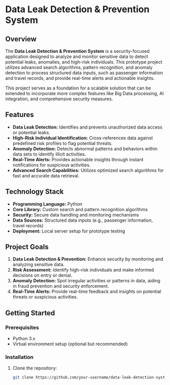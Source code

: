 # Data Leak Detection & Prevention System

## Overview

The **Data Leak Detection & Prevention System** is a security-focused application designed to analyze and monitor sensitive data to detect potential leaks, anomalies, and high-risk individuals. This prototype project utilizes advanced search algorithms, pattern recognition, and anomaly detection to process structured data inputs, such as passenger information and travel records, and provide real-time alerts and actionable insights.

This project serves as a foundation for a scalable solution that can be extended to incorporate more complex features like Big Data processing, AI integration, and comprehensive security measures.

## Features

- **Data Leak Detection:** Identifies and prevents unauthorized data access or potential leaks.
- **High-Risk Individual Identification:** Cross-references data against predefined risk profiles to flag potential threats.
- **Anomaly Detection:** Detects abnormal patterns and behaviors within data sets to identify illicit activities.
- **Real-Time Alerts:** Provides actionable insights through instant notifications for suspicious activities.
- **Advanced Search Capabilities:** Utilizes optimized search algorithms for fast and accurate data retrieval.

## Technology Stack

- **Programming Language:** Python
- **Core Library:** Custom search and pattern recognition algorithms
- **Security:** Secure data handling and monitoring mechanisms
- **Data Sources:** Structured data inputs (e.g., passenger information, travel records)
- **Deployment:** Local server setup for prototype testing

## Project Goals

1. **Data Leak Detection & Prevention:** Enhance security by monitoring and analyzing sensitive data.
2. **Risk Assessment:** Identify high-risk individuals and make informed decisions on entry or denial.
3. **Anomaly Detection:** Spot irregular activities or patterns in data, aiding in fraud prevention and security enforcement.
4. **Real-Time Alerts:** Provide real-time feedback and insights on potential threats or suspicious activities.

## Getting Started

### Prerequisites

- Python 3.x
- Virtual environment setup (optional but recommended)

### Installation

1. Clone the repository:

   ```bash
   git clone https://github.com/your-username/data-leak-detection-system.git
